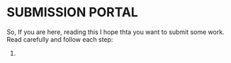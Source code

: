 # SUBMISSION PORTAL
So, If you are here, reading this I hope thta you want to submit some work. Read carefully and follow each step:

1. 
